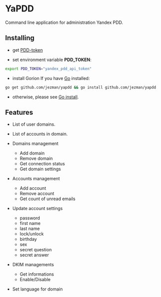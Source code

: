 # YaPDD
Command line application for administration Yandex PDD.
## Installing

- get [PDD-token](https://pddimp.yandex.ru/api2/admin/get_token)

- set environment variable **PDD_TOKEN**:
```bash
export PDD_TOKEN="yandex_pdd_api_token"
```
- install Gorion
If you have [Go](https://golang.org/) installed: 
```bash
go get github.com/jezman/yapdd && go install github.com/jezman/yapdd
```
- otherwise, please see [Go install](https://golang.org/doc/install).
## Features

- List of user domains.
- List of accounts in domain.
- Domains management
  * Add domain
  * Remove domain
  * Get connection status
  * Get domain settings

- Accounts management
  * Add account
  * Remove account
  * Get count of unread emails

- Update account settings
  * password
  * first name
  * last name
  * lock/unlock
  * birthday
  * sex
  * secret question
  * secret answer

- DKIM managements
  * Get informations
  * Enable/Disable

- Set language for domain
